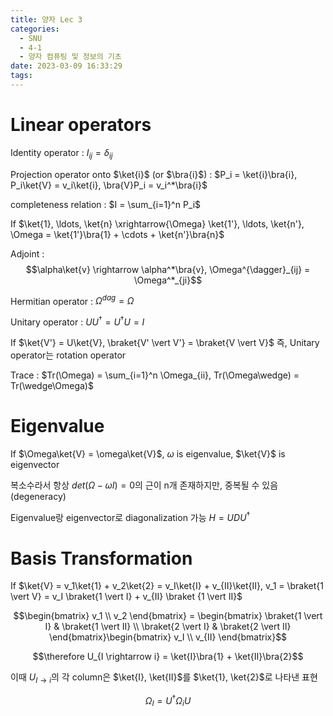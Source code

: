 ```yaml
---
title: 양자 Lec 3
categories:
  - SNU
  - 4-1
  - 양자 컴퓨팅 및 정보의 기초
date: 2023-03-09 16:33:29
tags:
---
```


# Linear operators

Identity operator
: $I_{ij} = \delta_{ij}$

Projection operator onto $\ket{i}$ (or $\bra{i}$)
: $P_i = \ket{i}\bra{i}, P_i\ket{V} = v_i\ket{i}, \bra{V}P_i = v_i^*\bra{i}$

completeness relation
: $I = \sum_{i=1}^n P_i$

If $\ket{1}, \ldots, \ket{n} \xrightarrow{\Omega} \ket{1'}, \ldots, \ket{n'}, \Omega = \ket{1'}\bra{1} + \cdots + \ket{n'}\bra{n}$

Adjoint
: $$\alpha\ket{v} \rightarrow \alpha^*\bra{v}, \Omega^{\dagger}_{ij} = \Omega^*_{ji}$$

Hermitian operator
: $\Omega^{dag} = \Omega$

Unitary operator
: $UU^{\dagger} = U^{\dagger}U = I$

If $\ket{V'} = U\ket{V}, \braket{V' \vert V'} = \braket{V \vert V}$ 즉, Unitary operator는 rotation operator

Trace
: $Tr(\Omega) = \sum_{i=1}^n \Omega_{ii}, Tr(\Omega\wedge) = Tr(\wedge\Omega)$

# Eigenvalue

If $\Omega\ket{V} = \omega\ket{V}$, $\omega$ is eigenvalue, $\ket{V}$ is eigenvector

복소수라서 항상 $det(\Omega - \omega I) = 0$의 근이 n개 존재하지만, 중복될 수 있음 (degeneracy)

Eigenvalue랑 eigenvector로 diagonalization 가능 $H = UDU^{\dagger}$

# Basis Transformation

If $\ket{V} = v_1\ket{1} + v_2\ket{2} = v_I\ket{I} + v_{II}\ket{II}, v_1 = \braket{1 \vert V} = v_I \braket{1 \vert I} + v_{II} \braket {1 \vert II}$

$$\begin{bmatrix}
  v_1 \\ v_2
\end{bmatrix} = \begin{bmatrix}
  \braket{1 \vert I} & \braket{1 \vert II} \\
  \braket{2 \vert I} & \braket{2 \vert II}
\end{bmatrix}\begin{bmatrix}
  v_I \\ v_{II}
\end{bmatrix}$$

$$\therefore U_{I \rightarrow i} = \ket{I}\bra{1} + \ket{II}\bra{2}$$

이때 $U_{I \rightarrow i}$의 각 column은 $\ket{I}, \ket{II}$를 $\ket{1}, \ket{2}$로 나타낸 표현

$$\Omega_{I} = U^\dagger \Omega_{i} U$$
